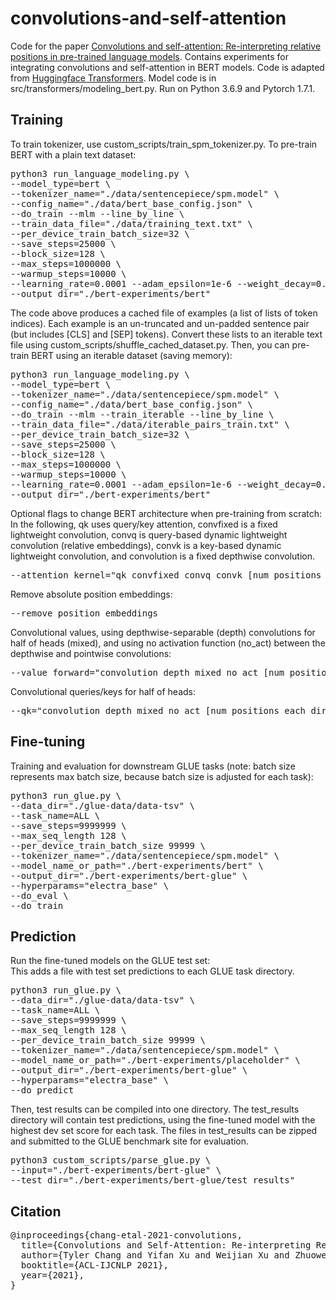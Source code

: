 # convolutions-and-self-attention
Code for the paper [Convolutions and self-attention: Re-interpreting relative positions in pre-trained language models](https://github.com/mlpc-ucsd).
Contains experiments for integrating convolutions and self-attention in BERT models.
Code is adapted from [Huggingface Transformers](https://github.com/huggingface/transformers).
Model code is in src/transformers/modeling_bert.py.
Run on Python 3.6.9 and Pytorch 1.7.1.

## Training
To train tokenizer, use custom_scripts/train_spm_tokenizer.py.
To pre-train BERT with a plain text dataset:
<pre>
python3 run_language_modeling.py \
--model_type=bert \
--tokenizer_name="./data/sentencepiece/spm.model" \
--config_name="./data/bert_base_config.json" \
--do_train --mlm --line_by_line \
--train_data_file="./data/training_text.txt" \
--per_device_train_batch_size=32 \
--save_steps=25000 \
--block_size=128 \
--max_steps=1000000 \
--warmup_steps=10000 \
--learning_rate=0.0001 --adam_epsilon=1e-6 --weight_decay=0.01 \
--output_dir="./bert-experiments/bert"
</pre>

The code above produces a cached file of examples (a list of lists of token indices).
Each example is an un-truncated and un-padded sentence pair (but includes \[CLS\] and \[SEP\] tokens).
Convert these lists to an iterable text file using custom_scripts/shuffle_cached_dataset.py.
Then, you can pre-train BERT using an iterable dataset (saving memory):
<pre>
python3 run_language_modeling.py \
--model_type=bert \
--tokenizer_name="./data/sentencepiece/spm.model" \
--config_name="./data/bert_base_config.json" \
--do_train --mlm --train_iterable --line_by_line \
--train_data_file="./data/iterable_pairs_train.txt" \
--per_device_train_batch_size=32 \
--save_steps=25000 \
--block_size=128 \
--max_steps=1000000 \
--warmup_steps=10000 \
--learning_rate=0.0001 --adam_epsilon=1e-6 --weight_decay=0.01 \
--output_dir="./bert-experiments/bert"
</pre>

Optional flags to change BERT architecture when pre-training from scratch:<br/>
In the following, qk uses query/key attention, convfixed is a fixed lightweight convolution, convq is query-based dynamic lightweight convolution (relative embeddings), convk is a key-based dynamic lightweight convolution, and convolution is a fixed depthwise convolution.
<pre>--attention_kernel="qk_convfixed_convq_convk [num_positions_each_dir]"</pre>
Remove absolute position embeddings:
<pre>--remove_position_embeddings</pre>
Convolutional values, using depthwise-separable (depth) convolutions for half of heads (mixed), and using no activation function (no_act) between the depthwise and pointwise convolutions:
<pre>--value_forward="convolution_depth_mixed_no_act [num_positions_each_dir] [num_convolution_groups]"</pre>
Convolutional queries/keys for half of heads:
<pre>--qk="convolution_depth_mixed_no_act [num_positions_each_dir] [num_convolution_groups]"</pre>

## Fine-tuning
Training and evaluation for downstream GLUE tasks (note: batch size represents max batch size, because batch size is adjusted for each task):
<pre>
python3 run_glue.py \
--data_dir="./glue-data/data-tsv" \
--task_name=ALL \
--save_steps=9999999 \
--max_seq_length 128 \
--per_device_train_batch_size 99999 \
--tokenizer_name="./data/sentencepiece/spm.model" \
--model_name_or_path="./bert-experiments/bert" \
--output_dir="./bert-experiments/bert-glue" \
--hyperparams="electra_base" \
--do_eval \
--do_train
</pre>

## Prediction
Run the fine-tuned models on the GLUE test set:<br/>
This adds a file with test set predictions to each GLUE task directory.
<pre>
python3 run_glue.py \
--data_dir="./glue-data/data-tsv" \
--task_name=ALL \
--save_steps=9999999 \
--max_seq_length 128 \
--per_device_train_batch_size 99999 \
--tokenizer_name="./data/sentencepiece/spm.model" \
--model_name_or_path="./bert-experiments/placeholder" \
--output_dir="./bert-experiments/bert-glue" \
--hyperparams="electra_base" \
--do_predict
</pre>
Then, test results can be compiled into one directory.
The test_results directory will contain test predictions, using the fine-tuned model with the highest dev set score for each task.
The files in test_results can be zipped and submitted to the GLUE benchmark site for evaluation.
<pre>
python3 custom_scripts/parse_glue.py \
--input="./bert-experiments/bert-glue" \
--test_dir="./bert-experiments/bert-glue/test_results"
</pre>

## Citation
<pre>
@inproceedings{chang-etal-2021-convolutions,
  title={Convolutions and Self-Attention: Re-interpreting Relative Positions in Pre-trained Language Models},
  author={Tyler Chang and Yifan Xu and Weijian Xu and Zhuowen Tu},
  booktitle={ACL-IJCNLP 2021},
  year={2021},
}
</pre>
